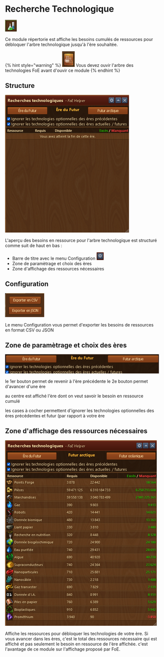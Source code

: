 # Recherche Technologique

![Îcone](./.images/icon_001.png)

Ce module répertorie est affiche les besoins cumulés de ressources pour débloquer l'arbre technologique jusqu'à l'ère souhaitée. 

{% hint style="warning" %}
![Icone FoE](./.images/icon_foe.png)
Vous devez ouvir l'arbre des technologies FoE avant d'ouvir ce module
{% endhint %}

## Structure

![Structure](./.images/structure.png)

L'aperçu des besoins en ressource pour l'arbre technologique est structuré comme suit de haut en bas :

* Barre de titre avec le menu Configuration ![](./.images/Icon_param.png)
* Zone de paramètrage et choix des ères
* Zone d'affichage des ressources nécessaires


## Configuration

![Export](./.images/menu_config.png)

Le menu Configuration vous permet d'exporter les besoins de ressources en format CSV ou JSON

## Zone de paramètrage et choix des ères

![Zone de paramètrage](./.images/zone_choix.png)


le 1er bouton permet de revenir à l'ère précédente
le 2e bouton permet d'avancer d'une ère

au centre est affiché l'ère dont on veut savoir le besoin en ressource cumulé

les cases à cocher permettent d'ignorer les technologies optionnelles des ères précédentes et futur (par rapport à votre ère

## Zone d'affichage des ressources nécessaires

![Besoin en ressources](./.images/besoin_ressource.png)

Affiche les ressources pour débloquer les technologies de votre ère. Si vous avancer dans les ères, c'est le total des ressources nécessaire qui est affiché et pas seulement le besoin en ressource de l'ère affichée.
c'est l'avantage de ce module sur l'affichage proposé par FoE.